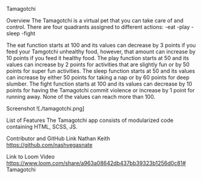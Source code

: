 Tamagotchi

Overview
The Tamagotchi is a virtual pet that you can take care of and control. There are four quadrants assigned to different actions:
-eat
-play
-sleep
-fight

The eat function starts at 100 and its values can decrease by 3 points if you feed your Tamgotchi unhealthy food, however, that amount can increase by 10 points if you feed it healthy food.
The play function starts at 50 and its values can increase by 2 points for activities that are slightly fun or by 50 points for super fun activities.
The sleep function starts at 50 and its values can increase by either 50 points for taking a nap or by 60 points for deep slumber.
The fight function starts at 100 and its values can decrease by 10 points for having the Tamagotchi commit violence or increase by 1 point for running away.
None of the values can reach more than 100.

Screenshot
![./tamagotchi.png]

List of Features
The Tamagotchi app consists of modularized code containing HTML, SCSS, JS.

Contributor and GitHub Link
Nathan Keith
https://github.com/nashvegasnate

Link to Loom Video
https://www.loom.com/share/a963a08642db437bb39323b1256d0c81# Tamagotchi
